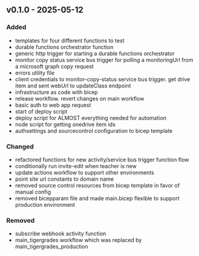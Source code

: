 ## v0.1.0 - 2025-05-12
### Added
* templates for four different functions to test
* durable functions orchestrator function
* generic http trigger for starting a durable functions orchestrator
* monitor copy status service bus trigger for polling a monitoringUrl from a microsoft graph copy request
* errors utility file
* client credentials to monitor-copy-status service bus trigger. get drive item and sent webUrl to updateClass endpoint
* infrastructure as code with bicep
* release workflow. revert changes on main workflow
* basic auth to web app request
* start of deploy script
* deploy script for ALMOST everything needed for automation
* node script for getting onedrive item ids
* authsettings and sourcecontrol configuration to bicep template
### Changed
* refactored functions for new activity/service bus trigger function flow
* conditionally run invite-edit when teacher is new
* update actions workflow to support other environments
* point site url constants to domain name
* removed source control resources from bicep template in favor of manual config
* removed bicepparam file and made main.bicep flexible to support production environment
### Removed
* subscribe webhook activity function
* main_tigergrades workflow which was replaced by main_tigergrades_production
